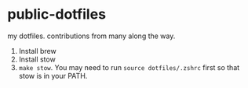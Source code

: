 # public-dotfiles

my dotfiles. contributions from many along the way.

1. Install brew
2. Install stow
3. ```make stow```. You may need to run ```source dotfiles/.zshrc``` first so that stow is in your PATH.
